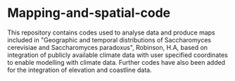 # Mapping-and-spatial-code
This repository contains codes used to analyse data and produce maps included in "Geographic and temporal distributions of Saccharomyces cerevisiae and Saccharomyces paradoxus", Robinson, H.A, based on integration of publicly available climate data with user specified coordinates to enable modelling with climate data. Further codes have also been added for the integration of elevation and coastline data.

